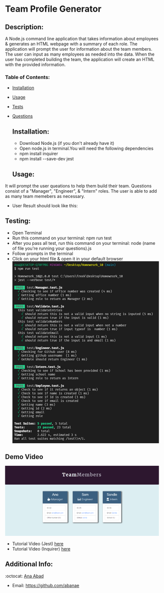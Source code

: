 # Team Profile Generator


  ## Description:

  A Node.js command line application that takes information about employees & generates an HTML webpage with a summary of each role. 
  The application will prompt the user for information about the team members. The user can input as many employees as needed into the data.
  When the user has completed building the team, the application will create an HTML with the provided information.

  ### Table of Contents:

- [Installation](#installation)
- [Usage](#usage)
- [Tests](#testing)
- [Questions](#additional-info)


  ## Installation:
  - Download Node.js (if you don't already have it)
  - Open node.js in terminal.You will need the following dependencies
  - npm install inquirer
  - npm install --save-dev jest
  

  ## Usage:
 It will prompt the user queations to help them build their team. Questions consist of a "Manager", "Engineer", & "Intern" roles.
 The user is able to add as many team memebers as necessary.
 - User Result should look like this:
  

  ## Testing:
  - Open Terminal
  - Run this command on your terminal: npm run test
  - After you pass all test, run this command on your terminal: node (name of file you're running your questions).js
  - Follow prompts in the terminal 
  - Click on your html file & open it in your default browser
  ![Running Test](./dist/images/testpass.PNG) 

  ## Demo Video
   ![Sample HTML](./dist/images/sampleHTML.PNG) 
  * Tutorial Video (Jest) [here](https://drive.google.com/file/d/1WEXhgjFK8QCKn3IVQzAgxF467vZObyqa/view) 
  * Tutorial Video (Inquirer) [here](https://drive.google.com/file/d/1Jawx6EsjYnZad1TErZG0GbXnD_9AnmtQ/view)
  
  ## Additional Info:
  :octocat: [Ana Abad](https://github.com/abanae)
  - Email: https://github.com/abanae 
  